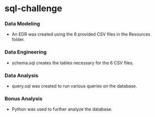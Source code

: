 # sql-challenge

### Data Modeling
* An EDR was created using the 6 provided CSV files in the Resources folder.

### Data Engineering
* schema.sql creates the tables necessary for the 6 CSV files.

### Data Analysis
* query.sql was created to run various queries on the database.

### Bonus Analysis
* Python was used to further analyze the database.